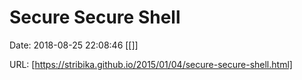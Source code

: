 # Secure Secure Shell

Date: 2018-08-25 22:08:46
[[]]

URL: [https://stribika.github.io/2015/01/04/secure-secure-shell.html]
